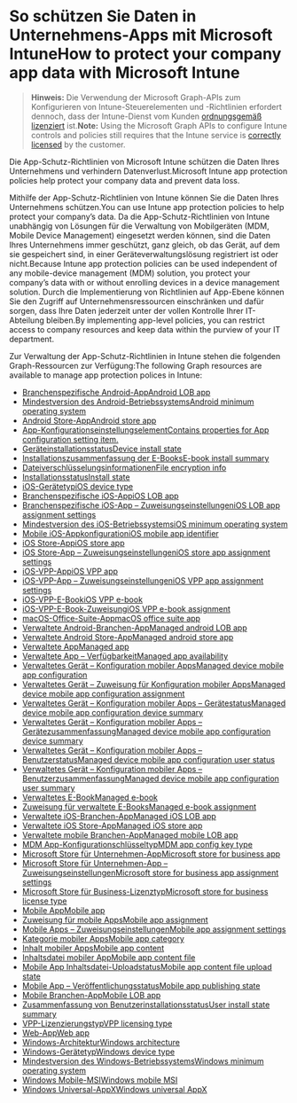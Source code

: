 # <a name="how-to-protect-your-company-app-data-with-microsoft-intune"></a><span data-ttu-id="40dd3-101">So schützen Sie Daten in Unternehmens-Apps mit Microsoft Intune</span><span class="sxs-lookup"><span data-stu-id="40dd3-101">How to protect your company app data with Microsoft Intune</span></span>

> <span data-ttu-id="40dd3-102">**Hinweis:** Die Verwendung der Microsoft Graph-APIs zum Konfigurieren von Intune-Steuerelementen und -Richtlinien erfordert dennoch, dass der Intune-Dienst vom Kunden [ordnungsgemäß lizenziert](https://www.microsoft.com/en-us/cloud-platform/microsoft-intune-pricing) ist.</span><span class="sxs-lookup"><span data-stu-id="40dd3-102">**Note:** Using the Microsoft Graph APIs to configure Intune controls and policies still requires that the Intune service is [correctly licensed](https://www.microsoft.com/en-us/cloud-platform/microsoft-intune-pricing) by the customer.</span></span>

<span data-ttu-id="40dd3-103">Die App-Schutz-Richtlinien von Microsoft Intune schützen die Daten Ihres Unternehmens und verhindern Datenverlust.</span><span class="sxs-lookup"><span data-stu-id="40dd3-103">Microsoft Intune app protection policies help protect your company data and prevent data loss.</span></span>

<span data-ttu-id="40dd3-104">Mithilfe der App-Schutz-Richtlinien von Intune können Sie die Daten Ihres Unternehmens schützen.</span><span class="sxs-lookup"><span data-stu-id="40dd3-104">You can use Intune app protection policies to help protect your company’s data.</span></span> <span data-ttu-id="40dd3-105">Da die App-Schutz-Richtlinien von Intune unabhängig von Lösungen für die Verwaltung von Mobilgeräten (MDM, Mobile Device Management) eingesetzt werden können, sind die Daten Ihres Unternehmens immer geschützt, ganz gleich, ob das Gerät, auf dem sie gespeichert sind, in einer Geräteverwaltungslösung registriert ist oder nicht.</span><span class="sxs-lookup"><span data-stu-id="40dd3-105">Because Intune app protection policies can be used independent of any mobile-device management (MDM) solution, you protect your company’s data with or without enrolling devices in a device management solution.</span></span> <span data-ttu-id="40dd3-106">Durch die Implementierung von Richtlinien auf App-Ebene können Sie den Zugriff auf Unternehmensressourcen einschränken und dafür sorgen, dass Ihre Daten jederzeit unter der vollen Kontrolle Ihrer IT-Abteilung bleiben.</span><span class="sxs-lookup"><span data-stu-id="40dd3-106">By implementing app-level policies, you can restrict access to company resources and keep data within the purview of your IT department.</span></span>

<span data-ttu-id="40dd3-107">Zur Verwaltung der App-Schutz-Richtlinien in Intune stehen die folgenden Graph-Ressourcen zur Verfügung:</span><span class="sxs-lookup"><span data-stu-id="40dd3-107">The following Graph resources are available to manage app protection polices in Intune:</span></span>

- [<span data-ttu-id="40dd3-108">Branchenspezifische Android-App</span><span class="sxs-lookup"><span data-stu-id="40dd3-108">Android LOB app</span></span>](intune_apps_androidlobapp.md)
- [<span data-ttu-id="40dd3-109">Mindestversion des Android-Betriebssystems</span><span class="sxs-lookup"><span data-stu-id="40dd3-109">Android minimum operating system</span></span>](intune_apps_androidminimumoperatingsystem.md)
- [<span data-ttu-id="40dd3-110">Android Store-App</span><span class="sxs-lookup"><span data-stu-id="40dd3-110">Android store app</span></span>](intune_apps_androidstoreapp.md)
- [<span data-ttu-id="40dd3-111">App-Konfigurationseinstellungselement</span><span class="sxs-lookup"><span data-stu-id="40dd3-111">Contains properties for App configuration setting item.</span></span>](intune_apps_appconfigurationsettingitem.md)
- [<span data-ttu-id="40dd3-112">Geräteinstallationsstatus</span><span class="sxs-lookup"><span data-stu-id="40dd3-112">Device install state</span></span>](intune_books_deviceinstallstate.md)
- [<span data-ttu-id="40dd3-113">Installationszusammenfassung der E-Books</span><span class="sxs-lookup"><span data-stu-id="40dd3-113">E-book install summary</span></span>](intune_books_ebookinstallsummary.md)
- [<span data-ttu-id="40dd3-114">Dateiverschlüsselungsinformationen</span><span class="sxs-lookup"><span data-stu-id="40dd3-114">File encryption info</span></span>](intune_apps_fileencryptioninfo.md)
- [<span data-ttu-id="40dd3-115">Installationsstatus</span><span class="sxs-lookup"><span data-stu-id="40dd3-115">Install state</span></span>](intune_books_installstate.md)
- [<span data-ttu-id="40dd3-116">iOS-Gerätetyp</span><span class="sxs-lookup"><span data-stu-id="40dd3-116">iOS device type</span></span>](intune_apps_iosdevicetype.md)
- [<span data-ttu-id="40dd3-117">Branchenspezifische iOS-App</span><span class="sxs-lookup"><span data-stu-id="40dd3-117">iOS LOB app</span></span>](intune_apps_ioslobapp.md)
- [<span data-ttu-id="40dd3-118">Branchenspezifische iOS-App – Zuweisungseinstellungen</span><span class="sxs-lookup"><span data-stu-id="40dd3-118">iOS LOB app assignment settings</span></span>](intune_apps_ioslobappassignmentsettings.md)
- [<span data-ttu-id="40dd3-119">Mindestversion des iOS-Betriebssystems</span><span class="sxs-lookup"><span data-stu-id="40dd3-119">iOS minimum operating system</span></span>](intune_apps_iosminimumoperatingsystem.md)
- [<span data-ttu-id="40dd3-120">Mobile iOS-Appkonfiguration</span><span class="sxs-lookup"><span data-stu-id="40dd3-120">iOS mobile app identifier</span></span>](intune_apps_iosmobileappconfiguration.md)
- [<span data-ttu-id="40dd3-121">iOS Store-App</span><span class="sxs-lookup"><span data-stu-id="40dd3-121">iOS store app</span></span>](intune_apps_iosstoreapp.md)
- [<span data-ttu-id="40dd3-122">iOS Store-App – Zuweisungseinstellungen</span><span class="sxs-lookup"><span data-stu-id="40dd3-122">iOS store app assignment settings</span></span>](intune_apps_iosstoreappassignmentsettings.md)
- [<span data-ttu-id="40dd3-123">iOS-VPP-App</span><span class="sxs-lookup"><span data-stu-id="40dd3-123">iOS VPP app</span></span>](intune_apps_iosvppapp.md)
- [<span data-ttu-id="40dd3-124">iOS-VPP-App – Zuweisungseinstellungen</span><span class="sxs-lookup"><span data-stu-id="40dd3-124">iOS VPP app assignment settings</span></span>](intune_apps_iosvppappassignmentsettings.md)
- [<span data-ttu-id="40dd3-125">iOS-VPP-E-Book</span><span class="sxs-lookup"><span data-stu-id="40dd3-125">iOS VPP e-book</span></span>](intune_books_iosvppebook.md)
- [<span data-ttu-id="40dd3-126">iOS-VPP-E-Book-Zuweisung</span><span class="sxs-lookup"><span data-stu-id="40dd3-126">iOS VPP e-book assignment</span></span>](intune_books_iosvppebookassignment.md)
- [<span data-ttu-id="40dd3-127">macOS-Office-Suite-App</span><span class="sxs-lookup"><span data-stu-id="40dd3-127">macOS office suite app</span></span>](intune_apps_macosofficesuiteapp.md)
- [<span data-ttu-id="40dd3-128">Verwaltete Android-Branchen-App</span><span class="sxs-lookup"><span data-stu-id="40dd3-128">Managed android LOB app</span></span>](intune_apps_managedandroidlobapp.md)
- [<span data-ttu-id="40dd3-129">Verwaltete Android Store-App</span><span class="sxs-lookup"><span data-stu-id="40dd3-129">Managed android store app</span></span>](intune_apps_managedandroidstoreapp.md)
- [<span data-ttu-id="40dd3-130">Verwaltete App</span><span class="sxs-lookup"><span data-stu-id="40dd3-130">Managed app</span></span>](intune_apps_managedapp.md)
- [<span data-ttu-id="40dd3-131">Verwaltete App – Verfügbarkeit</span><span class="sxs-lookup"><span data-stu-id="40dd3-131">Managed app availability</span></span>](intune_apps_managedappavailability.md)
- [<span data-ttu-id="40dd3-132">Verwaltetes Gerät – Konfiguration mobiler Apps</span><span class="sxs-lookup"><span data-stu-id="40dd3-132">Managed device mobile app configuration</span></span>](intune_apps_manageddevicemobileappconfiguration.md)
- [<span data-ttu-id="40dd3-133">Verwaltetes Gerät – Zuweisung für Konfiguration mobiler Apps</span><span class="sxs-lookup"><span data-stu-id="40dd3-133">Managed device mobile app configuration assignment</span></span>](intune_apps_manageddevicemobileappconfigurationassignment.md)
- [<span data-ttu-id="40dd3-134">Verwaltetes Gerät – Konfiguration mobiler Apps – Gerätestatus</span><span class="sxs-lookup"><span data-stu-id="40dd3-134">Managed device mobile app configuration device summary</span></span>](intune_apps_manageddevicemobileappconfigurationdevicestatus.md)
- [<span data-ttu-id="40dd3-135">Verwaltetes Gerät – Konfiguration mobiler Apps – Gerätezusammenfassung</span><span class="sxs-lookup"><span data-stu-id="40dd3-135">Managed device mobile app configuration device summary</span></span>](intune_apps_manageddevicemobileappconfigurationdevicesummary.md)
- [<span data-ttu-id="40dd3-136">Verwaltetes Gerät – Konfiguration mobiler Apps – Benutzerstatus</span><span class="sxs-lookup"><span data-stu-id="40dd3-136">Managed device mobile app configuration user status</span></span>](intune_apps_manageddevicemobileappconfigurationuserstatus.md)
- [<span data-ttu-id="40dd3-137">Verwaltetes Gerät – Konfiguration mobiler Apps – Benutzerzusammenfassung</span><span class="sxs-lookup"><span data-stu-id="40dd3-137">Managed device mobile app configuration user summary</span></span>](intune_apps_manageddevicemobileappconfigurationusersummary.md)
- [<span data-ttu-id="40dd3-138">Verwaltetes E-Book</span><span class="sxs-lookup"><span data-stu-id="40dd3-138">Managed e-book</span></span>](intune_books_managedebook.md)
- [<span data-ttu-id="40dd3-139">Zuweisung für verwaltete E-Books</span><span class="sxs-lookup"><span data-stu-id="40dd3-139">Managed e-book assignment</span></span>](intune_books_managedebookassignment.md)
- [<span data-ttu-id="40dd3-140">Verwaltete iOS-Branchen-App</span><span class="sxs-lookup"><span data-stu-id="40dd3-140">Managed iOS LOB app</span></span>](intune_apps_managedioslobapp.md)
- [<span data-ttu-id="40dd3-141">Verwaltete iOS Store-App</span><span class="sxs-lookup"><span data-stu-id="40dd3-141">Managed iOS store app</span></span>](intune_apps_managediosstoreapp.md)
- [<span data-ttu-id="40dd3-142">Verwaltete mobile Branchen-App</span><span class="sxs-lookup"><span data-stu-id="40dd3-142">Managed mobile LOB app</span></span>](intune_apps_managedmobilelobapp.md)
- [<span data-ttu-id="40dd3-143">MDM App-Konfigurationschlüsseltyp</span><span class="sxs-lookup"><span data-stu-id="40dd3-143">MDM app config key type</span></span>](intune_apps_mdmappconfigkeytype.md)
- [<span data-ttu-id="40dd3-144">Microsoft Store für Unternehmen-App</span><span class="sxs-lookup"><span data-stu-id="40dd3-144">Microsoft store for business app</span></span>](intune_apps_microsoftstoreforbusinessapp.md)
- [<span data-ttu-id="40dd3-145">Microsoft Store für Unternehmen-App – Zuweisungseinstellungen</span><span class="sxs-lookup"><span data-stu-id="40dd3-145">Microsoft store for business app assignment settings</span></span>](intune_apps_microsoftstoreforbusinessappassignmentsettings.md)
- [<span data-ttu-id="40dd3-146">Microsoft Store für Business-Lizenztyp</span><span class="sxs-lookup"><span data-stu-id="40dd3-146">Microsoft store for business license type</span></span>](intune_apps_microsoftstoreforbusinesslicensetype.md)
- [<span data-ttu-id="40dd3-147">Mobile App</span><span class="sxs-lookup"><span data-stu-id="40dd3-147">Mobile app</span></span>](intune_apps_mobileapp.md)
- [<span data-ttu-id="40dd3-148">Zuweisung für mobile Apps</span><span class="sxs-lookup"><span data-stu-id="40dd3-148">Mobile app assignment</span></span>](intune_apps_mobileappassignment.md)
- [<span data-ttu-id="40dd3-149">Mobile Apps – Zuweisungseinstellungen</span><span class="sxs-lookup"><span data-stu-id="40dd3-149">Mobile app assignment settings</span></span>](intune_apps_mobileappassignmentsettings.md)
- [<span data-ttu-id="40dd3-150">Kategorie mobiler Apps</span><span class="sxs-lookup"><span data-stu-id="40dd3-150">Mobile app category</span></span>](intune_apps_mobileappcategory.md)
- [<span data-ttu-id="40dd3-151">Inhalt mobiler Apps</span><span class="sxs-lookup"><span data-stu-id="40dd3-151">Mobile app content</span></span>](intune_apps_mobileappcontent.md)
- [<span data-ttu-id="40dd3-152">Inhaltsdatei mobiler App</span><span class="sxs-lookup"><span data-stu-id="40dd3-152">Mobile app content file</span></span>](intune_apps_mobileappcontentfile.md)
- [<span data-ttu-id="40dd3-153">Mobile App Inhaltsdatei-Uploadstatus</span><span class="sxs-lookup"><span data-stu-id="40dd3-153">Mobile app content file upload state</span></span>](intune_apps_mobileappcontentfileuploadstate.md)
- [<span data-ttu-id="40dd3-154">Mobile App – Veröffentlichungsstatus</span><span class="sxs-lookup"><span data-stu-id="40dd3-154">Mobile app publishing state</span></span>](intune_apps_mobileapppublishingstate.md)
- [<span data-ttu-id="40dd3-155">Mobile Branchen-App</span><span class="sxs-lookup"><span data-stu-id="40dd3-155">Mobile LOB app</span></span>](intune_apps_mobilelobapp.md)
- [<span data-ttu-id="40dd3-156">Zusammenfassung von Benutzerinstallationsstatus</span><span class="sxs-lookup"><span data-stu-id="40dd3-156">User install state summary</span></span>](intune_books_userinstallstatesummary.md)
- [<span data-ttu-id="40dd3-157">VPP-Lizenzierungstyp</span><span class="sxs-lookup"><span data-stu-id="40dd3-157">VPP licensing type</span></span>](intune_apps_vpplicensingtype.md)
- [<span data-ttu-id="40dd3-158">Web-App</span><span class="sxs-lookup"><span data-stu-id="40dd3-158">Web app</span></span>](intune_apps_webapp.md)
- [<span data-ttu-id="40dd3-159">Windows-Architektur</span><span class="sxs-lookup"><span data-stu-id="40dd3-159">Windows architecture</span></span>](intune_apps_windowsarchitecture.md)
- [<span data-ttu-id="40dd3-160">Windows-Gerätetyp</span><span class="sxs-lookup"><span data-stu-id="40dd3-160">Windows device type</span></span>](intune_apps_windowsdevicetype.md)
- [<span data-ttu-id="40dd3-161">Mindestversion des Windows-Betriebssystems</span><span class="sxs-lookup"><span data-stu-id="40dd3-161">Windows minimum operating system</span></span>](intune_apps_windowsminimumoperatingsystem.md)
- [<span data-ttu-id="40dd3-162">Windows Mobile-MSI</span><span class="sxs-lookup"><span data-stu-id="40dd3-162">Windows mobile MSI</span></span>](intune_apps_windowsmobilemsi.md)
- [<span data-ttu-id="40dd3-163">Windows Universal-AppX</span><span class="sxs-lookup"><span data-stu-id="40dd3-163">Windows universal AppX</span></span>](intune_apps_windowsuniversalappx.md)
